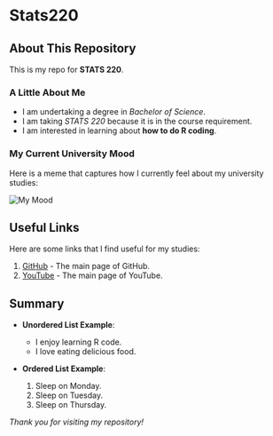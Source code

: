 # Stats220

## About This Repository
This is my repo for **STATS 220**.

### A Little About Me
- I am undertaking a degree in *Bachelor of Science*.
- I am taking *STATS 220* because it is in the course requirement.
- I am interested in learning about **how to do R coding**.

### My Current University Mood
Here is a meme that captures how I currently feel about my university studies:

![My Mood](https://media.giphy.com/media/3o7abKhOpu0NwenH3O/giphy.gif)


## Useful Links
Here are some links that I find useful for my studies:
1. [GitHub](https://github.com) - The main page of GitHub.
2. [YouTube](https://www.youtube.com/) - The main page of YouTube.

## Summary
- **Unordered List Example**:
  - I enjoy learning R code.
  - I love eating delicious food.
  
- **Ordered List Example**:
  1. Sleep on Monday.
  2. Sleep on Tuesday.
  3. Sleep on Thursday.


*Thank you for visiting my repository!*
